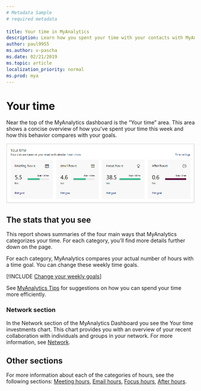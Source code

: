 ```yaml
---
# Metadata Sample
# required metadata

title: Your time in MyAnalytics
description: Learn how you spent your time with your contacts with MyAnalytics. 
author: paul9955
ms.author: v-pascha
ms.date: 02/21/2019
ms.topic: article
localization_priority: normal 
ms.prod: mya
---
```


# Your time

Near the top of the MyAnalytics dashboard is the “Your time” area. This area shows a concise overview of how you've spent your time this week and how this behavior compares with your goals.

<img src="../../../Images/mya/use/Your-time-dashboard.png" alt="The Your time area of the MyAnalytics dashboard">

## The stats that you see

This report shows summaries of the four main ways that MyAnalytics categorizes your time. For each category, you'll find more details further down on the page.

For each category, MyAnalytics compares your actual number of hours with a time goal. You can change these weekly time goals.

[!INCLUDE [Change your weekly goals](../../Includes/to-change-your-weekly-goals.md)]

See [MyAnalytics Tips](../../Overview/Tips.md) for suggestions on how you can spend your time more efficiently.

### Network section

In the Network section of the MyAnalytics Dashboard you see the Your time investments chart. This chart provides you with an overview of your recent collaboration with individuals and groups in your network. For more information, see [Network](MyA-DB-Network.md).

## Other sections

For more information about each of the categories of hours, see the following sections: [Meeting hours](MyA-DB-Meetings.md), [Email hours](MyA-DB-Emails.md), [Focus hours](MyA-DB-Focus-hours.md), [After hours](MyA-DB-After-hours.md).  
